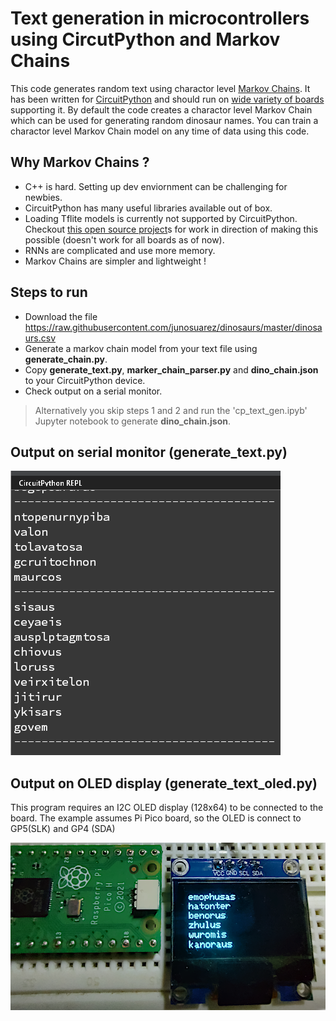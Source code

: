 # Text generation in microcontrollers using CircutPython and  Markov Chains

This code generates random text using charactor level [Markov Chains](https://en.wikipedia.org/wiki/Markov_chain). It has been written for [CircuitPython](https://docs.circuitpython.org/en/latest/README.html) and should run on [wide variety of boards](https://blog.adafruit.com/2019/01/26/circuitpython-is-supported-on-28-boards-and-2-more-that-are-shipping-but-not-in-releases-yet-for-a-total-of-30-different-boards-circuitpython-adafruit-arduino-bwshockley-electronicats-makerd/) supporting it. By default the code creates a charactor level Markov Chain which can be used for generating random dinosaur names. You can train a charactor level Markov Chain model on any time of data  using this code.

## Why Markov Chains ?
- C++ is hard. Setting up dev enviornment can be challenging for newbies.
- CircuitPython has many useful libraries available out of box.
- Loading Tflite models is currently not supported by CircuitPython. Checkout [this open source project](https://github.com/mocleiri/tensorflow-micropython-examples)s for work in direction of making this possible (doesn't work for all boards as of now).
- RNNs are complicated and use more memory.
- Markov Chains are simpler and lightweight !

## Steps to run

- Download the file https://raw.githubusercontent.com/junosuarez/dinosaurs/master/dinosaurs.csv
- Generate a markov chain model from your text file using **generate_chain.py**.  
- Copy **generate_text.py**, **marker_chain_parser.py** and **dino_chain.json** to your CircuitPython device.
- Check output on a serial monitor.

> Alternatively you skip steps 1 and 2 and   run the 'cp_text_gen.ipyb' Jupyter notebook to generate **dino_chain.json**.

## Output on serial monitor (generate_text.py)

![Output on serial monitor](txt_gen_serial_output.png)


## Output on OLED display (generate_text_oled.py)

This program requires an I2C OLED display (128x64) to be connected to the board. The example assumes Pi Pico board, so the OLED is connect to GP5(SLK) and GP4 (SDA)

![Pi Pico running circuit python and display random names](pipico_text_generator.png)


